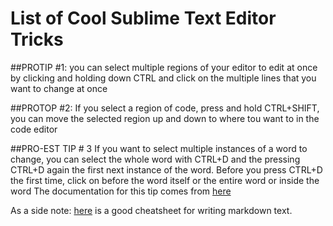# List of Cool Sublime Text Editor Tricks

##PROTIP #1: 
you can select multiple regions of your editor to edit at once by clicking and holding down CTRL 
and click on the multiple lines that you want to change at once

##PROTOP #2: 
If you select a region of code, press and hold CTRL+SHIFT, you can move the selected region up and down
to where tou want to in the code editor

##PRO-EST TIP # 3 
If you want to select multiple instances of a word to change, you can select the whole word with CTRL+D
and the pressing CTRL+D again the first next instance of the word.
Before you press CTRL+D the first time, click on before the word itself or the entire word or inside the word
The documentation for this tip comes from [here](https://www.granneman.com/webdev/editors/sublime-text/top-features-of-sublime-text/select-multiple-lines-words-and-columns)

As a side note: [here](https://github.com/adam-p/markdown-here/wiki/Markdown-Cheatsheet) is a good cheatsheet for writing markdown text.

